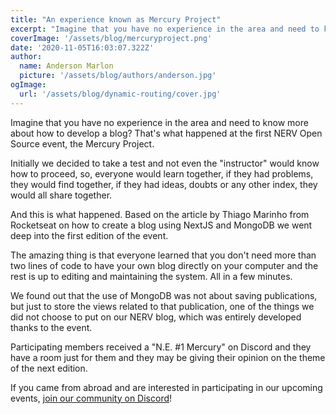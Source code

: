 ```yaml
---
title: "An experience known as Mercury Project"
excerpt: "Imagine that you have no experience in the area and need to know more about how to develop a blog? That's what happened at the first NERV Open Source event, the Mercury Project."
coverImage: '/assets/blog/mercuryproject.png'
date: '2020-11-05T16:03:07.322Z'
author:
  name: Anderson Marlon
  picture: '/assets/blog/authors/anderson.jpg'
ogImage:
  url: '/assets/blog/dynamic-routing/cover.jpg'
---
```


Imagine that you have no experience in the area and need to know more about how to develop a blog? That's what happened at the first NERV Open Source event, the Mercury Project.

Initially we decided to take a test and not even the "instructor" would know how to proceed, so, everyone would learn together, if they had problems, they would find together, if they had ideas, doubts or any other index, they would all share together.

And this is what happened. Based on the article by Thiago Marinho from Rocketseat on how to create a blog using NextJS and MongoDB we went deep into the first edition of the event.

The amazing thing is that everyone learned that you don't need more than two lines of code to have your own blog directly on your computer and the rest is up to editing and maintaining the system. All in a few minutes.

We found out that the use of MongoDB was not about saving publications, but just to store the views related to that publication, one of the things we did not choose to put on our NERV blog, which was entirely developed thanks to the event.

Participating members received a "N.E. #1 Mercury" on Discord and they have a room just for them and they may be giving their opinion on the theme of the next edition.

If you came from abroad and are interested in participating in our upcoming events, [join our community on Discord](https://discord.gg/CDhyCjP)!
